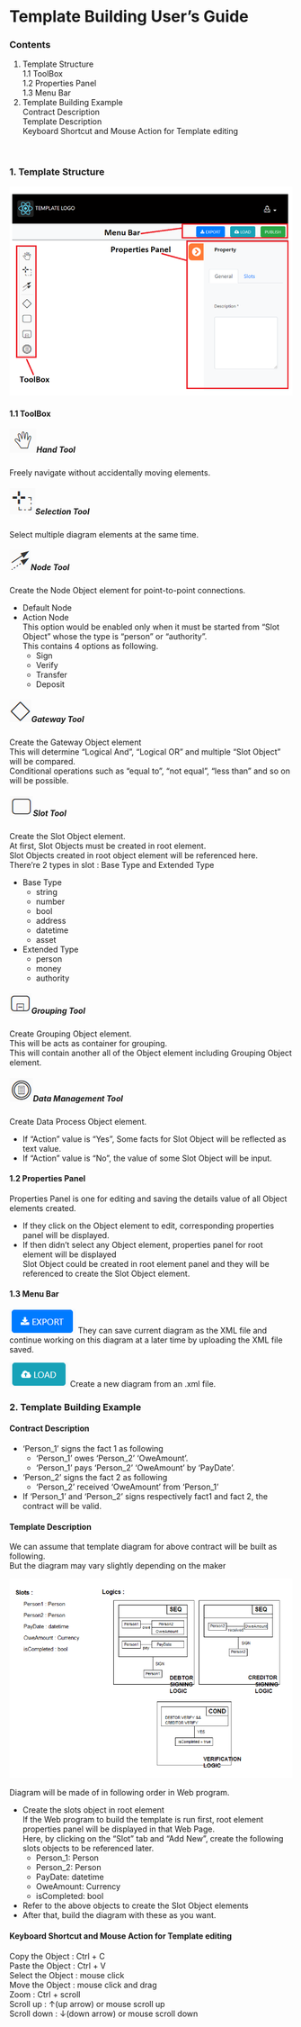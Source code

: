 # Template Building User’s Guide 

### Contents

1.	Template Structure  
  1.1	ToolBox  
  1.2	Properties Panel  
  1.3	Menu Bar  
2.	Template Building Example  
  Contract Description  
  Template Description  
  Keyboard Shortcut and Mouse Action for Template editing  

 
### 1.	Template Structure

  ![](./readme/main.PNG)

#### 1.1	ToolBox  
##### ![](./readme/box_hand.png)Hand Tool  
  Freely navigate without accidentally moving elements.  
##### ![](./readme/box_selection.png)Selection Tool  
  Select multiple diagram elements at the same time.  
##### ![](./readme/box_node.png)Node Tool  
  Create the Node Object element for point-to-point connections.  
  - Default Node  
  - Action Node  
  This option would be enabled only when it must be started from “Slot Object” whose the type is “person” or “authority”.  
  This contains 4 options as following.  
    - Sign  
    - Verify  
    - Transfer  
    - Deposit  
##### ![](./readme/box_gateway.png)Gateway Tool  
  Create the Gateway Object element  
  This will determine “Logical And”, “Logical OR” and multiple “Slot Object” will be compared.  
  Conditional operations such as “equal to”, “not equal”, “less than” and so on will be possible.  
##### ![](./readme/box_slot.png)Slot Tool  
  Create the Slot Object element.  
  At first, Slot Objects must be created in root element.   
  Slot Objects created in root object element will be referenced here.  
  There’re 2 types in slot : Base Type and Extended Type  
  - Base Type  
      - string  
      - number  
      - bool  
      - address  
      - datetime  
      - asset  
  - Extended Type  
      - person  
      - money  
      - authority  
##### ![](./readme/box_grouping.png)Grouping Tool  
  Create Grouping Object element.  
  This will be acts as container for grouping.   
  This will contain another all of the Object element including Grouping Object element.  

##### ![](./readme/box_data.png)Data Management Tool  
  Create Data Process Object element.  
  - If “Action” value is “Yes”, Some facts for Slot Object will be reflected as text value.  
  - If “Action” value is “No”, the value of some Slot Object will be input.  

#### 1.2	Properties Panel

  Properties Panel is one for editing and saving the details value of all Object elements created.  
  - If they click on the Object element to edit, corresponding properties panel will be displayed.  
  - If then didn’t select any Object element, properties panel for root element will be displayed  
  Slot Object could be created in root element panel and they will be referenced to create the Slot Object element.  

#### 1.3	Menu Bar

  ![](./readme/btn_export.png)  They can save current diagram as the XML file and continue working on this diagram at a later time by uploading the XML file saved.  
 
  ![](./readme/btn_load.png)  Create a new diagram from an .xml file.  

### 2.	Template Building Example


#### Contract Description

  - ‘Person_1’ signs the fact 1 as following  
    - ‘Person_1’ owes ‘Person_2’ ‘OweAmount’.  
    - ‘Person_1’ pays ‘Person_2’ ‘OweAmount’ by ‘PayDate’.  
  - ‘Person_2’ signs the fact 2 as following  
    - ‘Person_2’ received ‘OweAmount’ from ‘Person_1’  
  - If ‘Person_1’ and ‘Person_2’ signs respectively fact1 and fact 2, the contract will be valid.  
#### Template Description

We can assume that template diagram for above contract will be built as following.  
But the diagram may vary slightly depending on the maker  

  ![](./readme/login.png)
 

Diagram will be made of in following order in Web program.  
  - Create the slots object in root element  
    If the Web program to build the template is run first, root element properties panel will be displayed in that Web Page.  
    Here, by clicking on the “Slot” tab and “Add New”, create the following slots objects to be referenced later.  
    - Person_1: Person  
    - Person_2: Person  
    - PayDate: datetime  
    - OweAmount: Currency  
    - isCompleted: bool  
  - Refer to the above objects to create the Slot Object elements  
  - After that, build the diagram with these as you want.  

#### Keyboard Shortcut and Mouse Action for Template editing

Copy the Object : Ctrl + C  
Paste the Object : Ctrl + V  
Select the Object : mouse click  
Move the Object : mouse click and drag  
Zoom : Ctrl + scroll  
Scroll up : ↑(up arrow) or mouse scroll up  
Scroll down : ↓(down arrow) or mouse scroll down  


